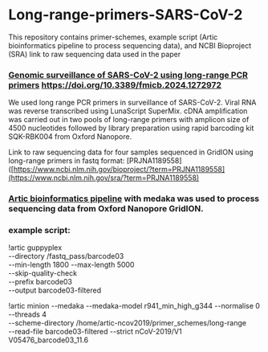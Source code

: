# Long-range-primers-SARS-CoV-2

This repository contains primer-schemes, example script (Artic bioinformatics pipeline to process sequencing data), and NCBI Bioproject (SRA) link to raw sequencing data used in the paper 
### [Genomic surveillance of SARS-CoV-2 using long-range PCR primers](https://www.frontiersin.org/journals/microbiology/articles/10.3389/fmicb.2024.1272972/full) https://doi.org/10.3389/fmicb.2024.1272972

We used long range PCR primers in surveillance of SARS-CoV-2. Viral RNA was reverse transcribed using LunaScript SuperMix. cDNA amplification was carried out in two pools of long-range primers with amplicon size of 4500 nucleotides followed by library preparation using rapid barcoding kit SQK-RBK004 from Oxford Nanopore. 

Link to raw sequencing data for four samples sequenced in GridION using long-range primers in fastq format: [PRJNA1189558]([https://www.ncbi.nlm.nih.gov/bioproject/?term=PRJNA1189558](https://www.ncbi.nlm.nih.gov/sra/?term=PRJNA1189558)

### [Artic bioinformatics pipeline](https://github.com/artic-network/fieldbioinformatics) with medaka was used to process sequencing data from Oxford Nanopore GridION.


### example script:

!artic guppyplex \
--directory /fastq_pass/barcode03 \
--min-length 1800 --max-length 5000 \
--skip-quality-check \
--prefix barcode03 \
--output barcode03-filtered


!artic minion --medaka --medaka-model r941_min_high_g344 --normalise 0 \
--threads 4 \
--scheme-directory /home/artic-ncov2019/primer_schemes/long-range \
--read-file barcode03-filtered --strict nCoV-2019/V1 V05476_barcode03_11.6
